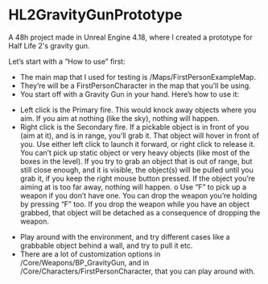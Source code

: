 # HL2GravityGunPrototype
A 48h project made in Unreal Engine 4.18, where I created a prototype for Half Life 2's gravity gun.

Let’s start with a “How to use” first:

-	The main map that I used for testing is /Maps/FirstPersonExampleMap.
-	They’re will be a FirstPersonCharacter in the map that you’ll be using.
-	You start off with a Gravity Gun in your hand. Here’s how to use it: 
*	Left click is the Primary fire. This would knock away objects where you aim. If you aim at nothing (like the sky), 
nothing will happen.
*	Right click is the Secondary fire. If a pickable object is in front of you (aim at it), and is in range, you’ll grab it. 
That object will hover in front of you. Use either left click to launch it forward, or right click to release it. 
You can’t pick up static object or very heavy objects (like most of the boxes in the level). If you try to grab an object 
that is out of range, but still close enough, and it is visible, the object(s) will be pulled until you grab it, 
if you keep the right mouse button pressed. If the object you’re aiming at is too far away, nothing will happen.
o	Use “F” to pick up a weapon if you don’t have one. You can drop the weapon you’re holding by pressing “F” too. 
If you drop the weapon while you have an object grabbed, that object will be detached as a consequence of dropping the weapon. 
-	Play around with the environment, and try different cases like a grabbable object behind a wall, and try to pull it etc.
-	There are a lot of customization options in /Core/Weapons/BP_GravityGun, and in /Core/Characters/FirstPersonCharacter, 
that you can play around with.
